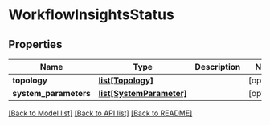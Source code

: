 # WorkflowInsightsStatus

## Properties
Name | Type | Description | Notes
------------ | ------------- | ------------- | -------------
**topology** | [**list[Topology]**](Topology.md) |  | [optional] 
**system_parameters** | [**list[SystemParameter]**](SystemParameter.md) |  | [optional] 

[[Back to Model list]](../README.md#documentation-for-models) [[Back to API list]](../README.md#documentation-for-api-endpoints) [[Back to README]](../README.md)


